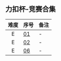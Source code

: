 ## 力扣杯-竞赛合集

| 难度 | 序号 | 备注 |
|:---:|:-----|:----|
| E | [01](https://leetcode.cn/problems/guess-numbers/) | - |
| E | [02](https://leetcode.cn/problems/deep-dark-fraction/) | - |
| E | [06](https://leetcode.cn/problems/na-ying-bi/) | - |
